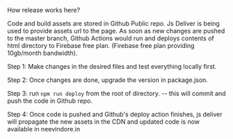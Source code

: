 How release works here?

Code and build assets are stored in Github Public repo. Js Deliver is being used to provide assets url to the page. As soon as new changes are pushed to the master branch, Github Actions would run and deploys contents of html directory to Firebase free plan. (Firebase free plan providing 10gb/month bandwidth).

Step 1:
Make changes in the desired files and test everything locally first.

Step 2:
Once changes are done, upgrade the version in package.json.

Step 3:
run `npm run deploy` from the root of directory. -- this will commit and push the code in Github repo.

Step 4:
Once code is pushed and Github's deploy action finishes, js deliver will propagate the new assets in the CDN and updated code is now available in neevindore.in